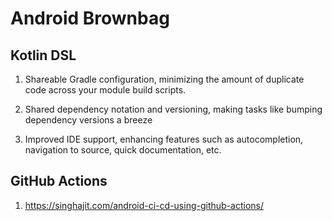 # Android Brownbag

## Kotlin DSL

1.  Shareable Gradle configuration, minimizing the amount of duplicate code across your module build scripts.

1.  Shared dependency notation and versioning, making tasks like bumping dependency versions a breeze

1.  Improved IDE support, enhancing features such as autocompletion, navigation to source, quick documentation, etc.

## GitHub Actions
1.  https://singhajit.com/android-ci-cd-using-github-actions/